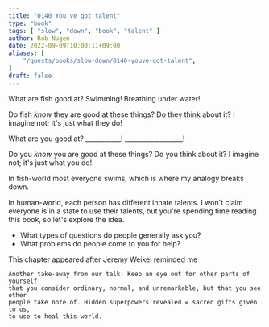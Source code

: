 ```yaml
---
title: "0140 You've got talent"
type: "book"
tags: [ "slow", "down", "book", "talent" ]
author: Rob Nugen
date: 2022-09-09T10:00:11+09:00
aliases: [
    "/quests/books/slow-down/0140-youve-got-talent",
]
draft: false
---
```


What are fish good at?  Swimming!  Breathing under water!

Do fish *know* they are good at these things?  Do they think about it?
I imagine not; it's just what they do!

What are you good at?  ___________!    __________________!

Do you *know* you are good at these things?  Do you think about it?
I imagine not; it's just what you do!

In fish-world most everyone swims, which is where my analogy breaks down.

In human-world, each person has different innate talents.
I won't claim everyone is in a state to use their talents,
but you're spending time reading this book, so let's explore the idea.

* What types of questions do people generally ask you?
* What problems do people come to you for help?


This chapter appeared after
Jeremy Weikel reminded me

    Another take-away from our talk: Keep an eye out for other parts of yourself
    that you consider ordinary, normal, and unremarkable, but that you see other
    people take note of. Hidden superpowers revealed = sacred gifts given to us,
    to use to heal this world.
